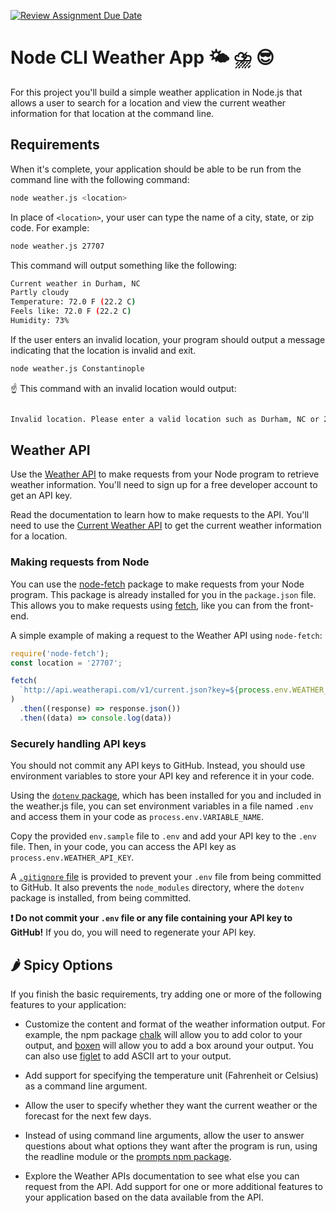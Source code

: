 [![Review Assignment Due Date](https://classroom.github.com/assets/deadline-readme-button-24ddc0f5d75046c5622901739e7c5dd533143b0c8e959d652212380cedb1ea36.svg)](https://classroom.github.com/a/AkT_qvK2)
# Node CLI Weather App 🌤️ ⛈️ 😎

For this project you'll build a simple weather application in Node.js that allows a user to search for a location and view the current weather information for that location at the command line.

## Requirements

When it's complete, your application should be able to be run from the command line with the following command:

```sh
node weather.js <location>
```

In place of `<location>`, your user can type the name of a city, state, or zip code. For example:

```sh
node weather.js 27707

```

This command will output something like the following:

```sh
Current weather in Durham, NC
Partly cloudy
Temperature: 72.0 F (22.2 C)
Feels like: 72.0 F (22.2 C)
Humidity: 73%
```

If the user enters an invalid location, your program should output a message indicating that the location is invalid and exit.

```sh
node weather.js Constantinople

```

☝️ This command with an invalid location would output:

```sh

Invalid location. Please enter a valid location such as Durham, NC or 27707.
```

## Weather API

Use the [Weather API](https://www.weatherapi.com/docs/) to make requests from your Node program to retrieve weather information. You'll need to sign up for a free developer account to get an API key.

Read the documentation to learn how to make requests to the API. You'll need to use the [Current Weather API](https://www.weatherapi.com/docs/#current) to get the current weather information for a location.

### Making requests from Node

You can use the [node-fetch](https://www.npmjs.com/package/node-fetch) package to make requests from your Node program. This package is already installed for you in the `package.json` file. This allows you to make requests using [fetch](https://developer.mozilla.org/en-US/docs/Web/API/Fetch_API), like you can from the front-end.

A simple example of making a request to the Weather API using `node-fetch`:

```js
require('node-fetch');
const location = '27707';

fetch(
  `http://api.weatherapi.com/v1/current.json?key=${process.env.WEATHER_API_KEY}&q=${location}`
)
  .then((response) => response.json())
  .then((data) => console.log(data))
```

### Securely handling API keys

You should not commit any API keys to GitHub. Instead, you should use environment variables to store your API key and reference it in your code.

Using the [`dotenv` package](https://www.npmjs.com/package/dotenv), which has been installed for you and included in the weather.js file, you can set environment variables in a file named `.env` and access them in your code as `process.env.VARIABLE_NAME`.

Copy the provided `env.sample` file to `.env` and add your API key to the `.env` file. Then, in your code, you can access the API key as `process.env.WEATHER_API_KEY`.

A [`.gitignore` file](https://docs.github.com/en/get-started/getting-started-with-git/ignoring-files) is provided to prevent your `.env` file from being committed to GitHub. It also prevents the `node_modules` directory, where the `dotenv` package is installed, from being committed.

**❗ Do not commit your `.env` file or any file containing your API key to GitHub!** If you do, you will need to regenerate your API key.

## 🌶️ Spicy Options

If you finish the basic requirements, try adding one or more of the following features to your application:

- Customize the content and format of the weather information output. For example, the npm package [chalk](https://www.npmjs.com/package/chalk) will allow you to add color to your output, and [boxen](https://www.npmjs.com/package/boxen) will allow you to add a box around your output. You can also use [figlet](https://www.npmjs.com/package/figlet) to add ASCII art to your output.

- Add support for specifying the temperature unit (Fahrenheit or Celsius) as a command line argument.
- Allow the user to specify whether they want the current weather or the forecast for the next few days.
- Instead of using command line arguments, allow the user to answer questions about what options they want after the program is run, using the readline module or the [prompts npm package](https://www.npmjs.com/package/prompts).
- Explore the Weather APIs documentation to see what else you can request from the API. Add support for one or more additional features to your application based on the data available from the API.
